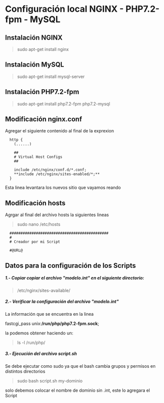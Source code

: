 # Configuración local NGINX - PHP7.2-fpm - MySQL

## Instalación NGINX

> sudo apt-get install nginx

## Instalación MySQL

> sudo apt-get install mysql-server

## Instalación PHP7.2-fpm

> sudo apt-get install php7.2-fpm php7.2-mysql


## Modificación nginx.conf

Agregar el siguiente contenido al final de la exprexion

```
  http {
    (......)

    ##
    # Virtual Host Configs
    ##

    include /etc/nginx/conf.d/*.conf;
    **include /etc/nginx/sites-enabled/*;**
  }
```

Esta linea levantara los nuevos sitio que vayamos reando

## Modificación hosts

Agrgar al final del archivo hosts la siguientes lineas

> sudo nano /etc/hosts

```
  #############################################
  #
  # Creador por mi Script

  #@URL@
```


## Datos para la configuración de los Scripts

##### 1.- Copiar copiar el archivo "modelo.int" en el siguiente directorio:

> /etc/nginx/sites-available/

##### 2.- Verificar la configuración del archivo "modelo.int"

La información que se encuentra en la linea

fastcgi_pass unix:**/run/php/php7.2-fpm.sock**;

la podemos obtener haciendo un:

> ls -l /run/php/

##### 3.- Ejecución del archivo script.sh

Se debe ejecutar como sudo ya que el bash cambia grupos y permisos en distintos directorios

> sudo bash script.sh my-dominio

solo debemos colocar el nombre de dominio sin .int, este lo agregara el Script




